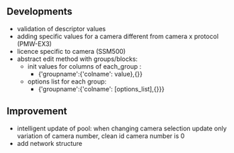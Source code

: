 ## Developments
- validation of descriptor values
- adding specific values for a camera different from camera x protocol (PMW-EX3)
- licence specific to camera (SSM500)
- abstract edit method with groups/blocks:
	- init values for columns of each_group : 
		- {'groupname':{'colname': value},{}} 
	- options list for each group: 
		- {'groupname':{'colname': [options_list],{}}}
## Improvement
- intelligent update of pool: when changing camera selection update only variation of camera number, clean id camera number is 0
- add network structure
